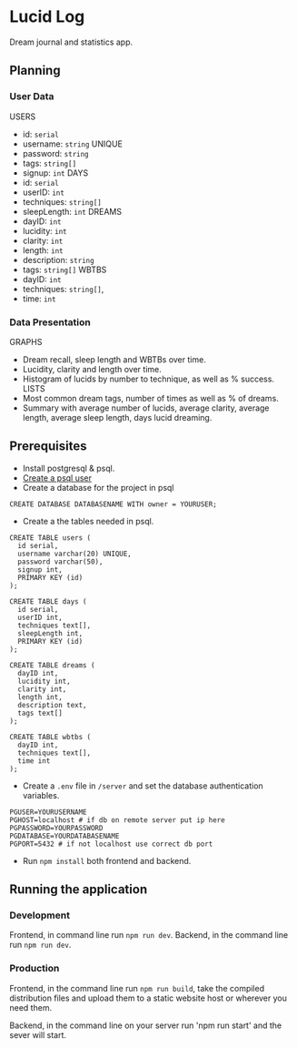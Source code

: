 # Lucid Log
Dream journal and statistics app.
## Planning
### User Data
USERS
 - id: `serial`
 - username: `string` UNIQUE
 - password: `string`
 - tags: `string[]`
 - signup: `int`
DAYS
 - id: `serial`
 - userID: `int`
 - techniques: `string[]`
 - sleepLength: `int`
DREAMS
 - dayID: `int`
 - lucidity: `int`
 - clarity: `int`
 - length: `int`
 - description: `string`
 - tags: `string[]`
WBTBS
 - dayID: `int`
 - techniques: `string[]`,
 - time: `int`
### Data Presentation
GRAPHS
 - Dream recall, sleep length and WBTBs over time.
 - Lucidity, clarity and length over time.
 - Histogram of lucids by number to technique, as well as % success.
LISTS
 - Most common dream tags, number of times as well as % of dreams.
 - Summary with average number of lucids, average clarity, average length, average sleep length, days lucid dreaming.
## Prerequisites
 - Install postgresql & psql.
 - [Create a psql user](https://www.postgresql.org/docs/12/sql-createuser.html)
 - Create a database for the project in psql
```
CREATE DATABASE DATABASENAME WITH owner = YOURUSER;
```
 - Create a the tables needed in psql.
```
CREATE TABLE users (
  id serial,
  username varchar(20) UNIQUE,
  password varchar(50),
  signup int,
  PRIMARY KEY (id)
);

CREATE TABLE days (
  id serial,
  userID int,
  techniques text[],
  sleepLength int,
  PRIMARY KEY (id)
);

CREATE TABLE dreams (
  dayID int,
  lucidity int,
  clarity int,
  length int,
  description text,
  tags text[]
);

CREATE TABLE wbtbs (
  dayID int,
  techniques text[],
  time int
);
```
 - Create a `.env` file in `/server` and set the database authentication variables.
```
PGUSER=YOURUSERNAME
PGHOST=localhost # if db on remote server put ip here
PGPASSWORD=YOURPASSWORD
PGDATABASE=YOURDATABASENAME
PGPORT=5432 # if not localhost use correct db port
```
 - Run `npm install` both frontend and backend.
## Running the application
### Development
Frontend, in command line run `npm run dev`.
Backend, in the command line run `npm run dev`.
### Production
Frontend, in the command line run `npm run build`, take the compiled distribution files and upload them to a static website host or wherever you need them.

Backend, in the command line on your server run 'npm run start' and the sever will start.
